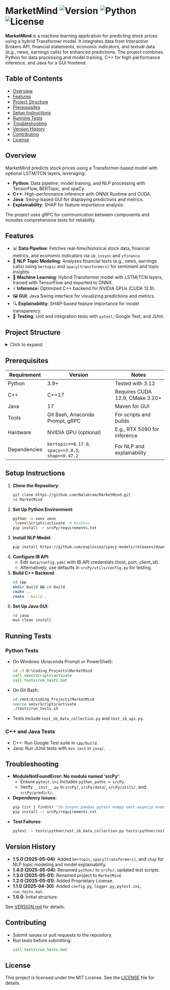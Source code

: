 # MarketMind ![Version](https://img.shields.io/badge/version-1.5.0-blue) ![Python](https://img.shields.io/badge/python-3.9%2B-blue) ![License](https://img.shields.io/badge/license-Proprietary-red)

**MarketMind** is a machine learning application for predicting stock prices using a hybrid Transformer model. It integrates data from Interactive Brokers API, financial statements, economic indicators, and textual data (e.g., news, earnings calls) for enhanced predictions. The project combines Python for data processing and model training, C++ for high-performance inference, and Java for a GUI frontend.

## Table of Contents
- [Overview](#overview)
- [Features](#features)
- [Project Structure](#project-structure)
- [Prerequisites](#prerequisites)
- [Setup Instructions](#setup-instructions)
- [Running Tests](#running-tests)
- [Troubleshooting](#troubleshooting)
- [Version History](#version-history)
- [Contributing](#contributing)
- [License](#license)

## Overview
MarketMind predicts stock prices using a Transformer-based model with optional LSTM/TCN layers, leveraging:
- **Python**: Data pipeline, model training, and NLP processing with TensorFlow, BERTopic, and spaCy.
- **C++**: High-performance inference with ONNX Runtime and CUDA.
- **Java**: Swing-based GUI for displaying predictions and metrics.
- **Explainability**: SHAP for feature importance analysis.

The project uses gRPC for communication between components and includes comprehensive tests for reliability.

## Features
- 📊 **Data Pipeline**: Fetches real-time/historical stock data, financial metrics, and economic indicators via `ib_insync` and `yfinance`.
- 📜 **NLP Topic Modeling**: Analyzes financial texts (e.g., news, earnings calls) using `bertopic` and `spacy[transformers]` for sentiment and topic insights.
- 🤖 **Machine Learning**: Hybrid Transformer model with LSTM/TCN layers, trained with TensorFlow and exported to ONNX.
- ⚡ **Inference**: Optimized C++ backend for NVIDIA GPUs (CUDA 12.9).
- 🖼️ **GUI**: Java Swing interface for visualizing predictions and metrics.
- 🔍 **Explainability**: SHAP-based feature importance for model transparency.
- 🧪 **Testing**: Unit and integration tests with `pytest`, Google Test, and JUnit.

## Project Structure
<details>
<summary>Click to expand</summary>
<pre>
MarketMind/
├── srcPy/                       # Python 3.9+ scripts for data pipeline, ML, and NLP
│   ├── __init__.py              # Makes srcPy/ a package
│   ├── data/                    # Data loading and preprocessing
│   │   ├── __init__.py
│   │   ├── ib_api.py            # IB API connection
│   │   ├── ib_data_collection.py# Historical/real-time stock data
│   │   ├── fundamental_data.py  # Financial metrics
│   │   ├── market_data.py       # Economic indicators
│   │   ├── specialized_data.py  # Insider trading/ESG data
│   │   └── data_loader.py       # Centralized data fetching
│   ├── models/                  # ML model training
│   │   ├── transformer_model.py # Transformer architecture
│   │   ├── lstm_model.py        # LSTM layer
│   │   ├── tcn_model.py         # TCN layer
│   │   ├── hybrid_model.py      # Transformer + LSTM/TCN
│   │   ├── train_model.py       # Model training
│   │   └── evaluate_model.py    # Model evaluation
│   ├── predict/                 # Prediction logic
│   │   ├── __init__.py          # Makes predict/ a package
│   │   └── make_prediction.py   # gRPC-exposed predictions
│   ├── utils/                   # Utility functions
│   │   ├── __init__.py
│   │   ├── config.py           # IB API settings
│   │   ├── logger.py           # Logging configuration
│   │   ├── validators.py       # Input validation
│   │   └── exceptions.py       # Custom exceptions
│   └── requirements.txt         # Python dependencies
├── cpp/                         # C++17 backend for inference
│   ├── include/                 # Header files
│   │   ├── api_server.h
│   │   ├── model.h
│   │   ├── data_loader.h
│   │   └── utils.h
│   ├── src/                     # Source files
│   │   ├── api_server.cpp
│   │   ├── model.cpp
│   │   ├── data_loader.cpp
│   │   ├── main.cpp
│   │   └── utils.cpp
│   └── CMakeLists.txt           # Build configuration
├── java/                        # Java 17 GUI frontend
│   ├── src/com/example/
│   │   ├── gui/StockPredictionGUI.java
│   │   └── grpc/BackendClient.java
│   └── pom.xml                  # Maven configuration
├── data/                        # Data storage
│   ├── raw/                     # Unprocessed data
│   │   ├── historical_prices_ib.csv
│   │   ├── financial_statements.csv
│   │   ├── economic_indicators.csv
│   │   └── specialized_data.csv
│   ├── processed/processed_data.bin
│   └── config.yaml              # App configuration
├── models/saved_model.onnx      # Trained model
├── tests/                       # Test suite
│   ├── python/                  # Python unit tests
│   │   ├── conftest.py
│   │   ├── test_ib_data_collection.py
│   │   └── test_ib_api.py
│   ├── cpp/                     # C++ unit tests
│   │   ├── test_api_server.cpp
│   │   ├── test_model.cpp
│   │   └── test_data_loader.cpp
│   ├── java/test_StockPredictionGUI.java
│   ├── integration/test_end_to_end.py
│   ├── run_tests.sh             # Bash test script
│   └── run_tests.bat            # Windows test script
├── pytest.ini                   # Pytest configuration
├── VERSION.md                   # Version history
├── README.md                    # Project documentation
└── LICENSE                      # MIT License
</pre>
See [MarketMind Directory Structure.markdown](MarketMind Directory Structure.markdown) for details.
</details>

## Prerequisites
| Requirement | Version                         | Notes                           |
|-------------|---------------------------------|---------------------------------|
| Python      | 3.9+                            | Tested with 3.12                |
| C++         | C++17                           | Requires CUDA 12.9, CMake 3.20+ |
| Java        | 17                              | Maven for GUI                   |
| Tools       | Git Bash, Anaconda Prompt, gRPC | For scripts and builds          |
| Hardware    | NVIDIA GPU (optional)           | E.g., RTX 5090 for inference    |
| Dependencies| `bertopic==0.17.0`, `spacy==3.8.5`, `shap==0.47.2` | For NLP and explainability |

## Setup Instructions
1. **Clone the Repository**:
   ```bash
   git clone https://github.com/Nalakram/MarketMind.git
   cd MarketMind
   ```
2. **Set Up Python Environment**:
   ```bash
   python -m venv venv
   .\venv\Scripts\activate  # Windows
   pip install -r srcPy/requirements.txt
   ```
3. **Install NLP Model**:
   ```bash
   pip install https://github.com/explosion/spacy-models/releases/download/en_core_web_trf-3.7.1/en_core_web_trf-3.7.1-py3-none-any.whl
   ```
4. **Configure IB API**:
   - Edit `data/config.yaml` with IB API credentials (host, port, client_id).
   - Alternatively, use defaults in `srcPy/utils/config.py` for testing.
5. **Build C++ Backend**:
   ```bash
   cd cpp
   mkdir build && cd build
   cmake ..
   cmake --build .
   ```
6. **Set Up Java GUI**:
   ```bash
   cd java
   mvn clean install
   ```

## Running Tests
### Python Tests
- On Windows (Anaconda Prompt or PowerShell):
  ```cmd
  cd /d D:\Coding_Projects\MarketMind
  call venv\Scripts\activate
  call tests\run_tests.bat
  ```
- On Git Bash:
  ```bash
  cd /mnt/d/Coding_Projects/MarketMind
  source venv/Scripts/activate
  ./tests/run_tests.sh
  ```
- Tests include `test_ib_data_collection.py` and `test_ib_api.py`.

### C++ and Java Tests
- C++: Run Google Test suite in `cpp/build`.
- Java: Run JUnit tests with `mvn test` in `java/`.

## Troubleshooting
- **ModuleNotFoundError: No module named 'srcPy'**:
  - Ensure `pytest.ini` includes `python_paths = srcPy`.
  - Verify `__init__.py` in `srcPy/`, `srcPy/data/`, `srcPy/utils/`, and `srcPy/predict/`.
- **Dependency Issues**:
  ```bash
  pip list | findstr "ib-insync pandas pytest numpy nest-asyncio eventkit bertopic spacy shap"
  pip install -r srcPy/requirements.txt
  ```
- **Test Failures**:
  ```bash
  pytest -v tests\python\test_ib_data_collection.py tests\python\test_ib_api.py
  ```

## Version History
- **1.5.0 (2025-05-04)**: Added `bertopic`, `spacy[transformers]`, and `shap` for NLP topic modeling and model explainability.
- **1.4.0 (2025-05-04)**: Renamed `python/` to `srcPy/`; updated test scripts.
- **1.3.0 (2025-05-01)**: Renamed project to `MarketMind`.
- **1.2.0 (2025-05-01)**: Added Proprietary License.
- **1.1.0 (2025-04-30)**: Added `config.py`, `logger.py`, `pytest.ini`, `run_tests.bat`.
- **1.0.0**: Initial structure.

See [VERSION.md](VERSION.md) for details.

## Contributing
- Submit issues or pull requests to the repository.
- Run tests before submitting:
  ```cmd
  call tests\run_tests.bat
  ```

## License
This project is licensed under the MIT License. See the [LICENSE](LICENSE) file for details.